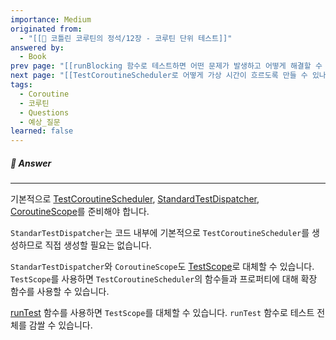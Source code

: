 ```yaml
---
importance: Medium
originated from:
  - "[[📘 코틀린 코루틴의 정석/12장 - 코루틴 단위 테스트]]"
answered by:
  - Book
prev page: "[[runBlocking 함수로 테스트하면 어떤 문제가 발생하고 어떻게 해결할 수 있을지 설명해주세요.]]"
next page: "[[TestCoroutineScheduler로 어떻게 가상 시간이 흐르도록 만들 수 있나요?]]"
tags:
  - Coroutine
  - 코루틴
  - Questions
  - 예상_질문
learned: false
---
```

##### 💬 Answer
---
기본적으로 [TestCoroutineScheduler](TestCoroutineScheduler.md), [StandardTestDispatcher](StandardTestDispatcher.md), [CoroutineScope](CoroutineScope.md)를 준비해야 합니다.

`StandarTestDispatcher`는 코드 내부에 기본적으로 `TestCoroutineScheduler`를 생성하므로 직접 생성할 필요는 없습니다.

`StandarTestDispatcher`와 `CoroutineScope`도 [TestScope](TestScope.md)로 대체할 수 있습니다.
`TestScope`를 사용하면 `TestCoroutineScheduler`의 함수들과 프로퍼티에 대해 확장 함수를 사용할 수 있습니다.

[runTest](runTest.md) 함수를 사용하면 `TestScope`를 대체할 수 있습니다.
`runTest` 함수로 테스트 전체를 감쌀 수 있습니다.
